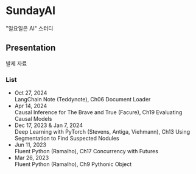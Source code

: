 # SundayAI
"일요일은 AI" 스터디

## Presentation
발제 자료

### List
* Oct 27, 2024    
 LangChain Note (Teddynote), Ch06 Document Loader
* Apr 14, 2024    
 Causal Inference for The Brave and True (Facure), Ch19 Evaluating Causal Models
* Dec 17, 2023 & Jan 7, 2024    
 Deep Learning with PyTorch (Stevens, Antiga, Viehmann), Ch13 Using Segmentation to Find Suspected Nodules
* Jun 11, 2023    
 Fluent Python (Ramalho), Ch17 Concurrency with Futures
* Mar 26, 2023    
 Fluent Python (Ramalho), Ch9 Pythonic Object
